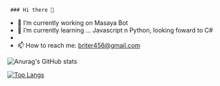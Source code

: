      ### Hi there 👋


- 🔭 I’m currently working on Masaya Bot
- 🌱 I’m currently learning ... Javascript n Python, looking foward to C#
- 
- 📫 How to reach me: briter456@gmail.com


![Anurag's GitHub stats](https://github-readme-stats.vercel.app/api?username=Lemonmantis5571&show_icons=true&theme=discord_old_blurple)



[![Top Langs](https://github-readme-stats.vercel.app/api/top-langs/?username=LemonMantis5571&theme=discord_old_blurple&hide=C)](https://github.com/anuraghazra/github-readme-stats)
